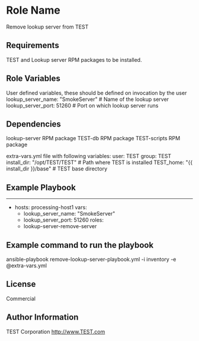 Role Name
=========

Remove lookup server from TEST


Requirements
------------

TEST and Lookup server RPM packages to be installed.

Role Variables
--------------

User defined variables, these should be defined on invocation by the user   
    lookup_server_name: "SmokeServer"  # Name of the lookup server
    lookup_server_port: 51260          # Port on which lookup server runs


Dependencies
------------

lookup-server RPM package
TEST-db RPM package
TEST-scripts RPM package

extra-vars.yml file with following variables:
user: TEST
group: TEST
install_dir: "/opt/TEST/TEST"      # Path where TEST is installed
TEST_home: "{{ install_dir }}/base"   # TEST base directory


Example Playbook
----------------

---

- hosts: processing-host1
  vars:
    - lookup_server_name: "SmokeServer"
    - lookup_server_port: 51260
  roles:
    - lookup-server-remove-server
    

Example command to run the playbook
-----------------------------------

ansible-playbook remove-lookup-server-playbook.yml -i inventory -e @extra-vars.yml


License
-------
Commercial

Author Information
------------------
TEST Corporation
http://www.TEST.com
